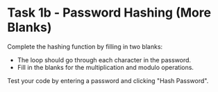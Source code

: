 # Task 1b - Password Hashing (More Blanks)

Complete the hashing function by filling in two blanks:
- The loop should go through each character in the password.
- Fill in the blanks for the multiplication and modulo operations.

Test your code by entering a password and clicking "Hash Password".
